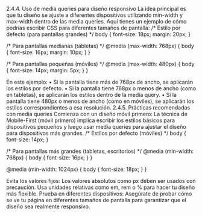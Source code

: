 2.4.4. Uso de media queries para diseño responsivo
La idea principal es que tu diseño se ajuste a diferentes dispositivos utilizando min-width y max-width dentro de las media queries. Aquí tienes un ejemplo de cómo podrías escribir CSS para diferentes tamaños de pantalla:
/* Estilo por defecto (para pantallas grandes) */
body {
    font-size: 18px;
    margin: 20px;
}

/* Para pantallas medianas (tabletas) */
@media (max-width: 768px) {
    body {
        font-size: 16px;
        margin: 10px;
    }
}

/* Para pantallas pequeñas (móviles) */
@media (max-width: 480px) {
    body {
        font-size: 14px;
        margin: 5px;
    }
}

En este ejemplo:
•	Si la pantalla tiene más de 768px de ancho, se aplicarán los estilos por defecto.
•	Si la pantalla tiene 768px o menos de ancho (como en tabletas), se aplicarán los estilos dentro de la media query.
•	Si la pantalla tiene 480px o menos de ancho (como en móviles), se aplicarán los estilos correspondientes a esa resolución.
2.4.5. Prácticas recomendadas con media queries
Comienza con un diseño móvil primero: La técnica de Mobile-First (móvil primero) implica escribir los estilos básicos para dispositivos pequeños y luego usar media queries para ajustar el diseño para dispositivos más grandes.
/* Estilos por defecto (móviles) */
body {
    font-size: 14px;
}

/* Para pantallas más grandes (tabletas, escritorios) */
@media (min-width: 768px) {
    body {
        font-size: 16px;
    }
}

@media (min-width: 1024px) {
    body {
        font-size: 18px;
    }
}

Evita los valores fijos: Los valores absolutos como px deben ser usados con precaución. Usa unidades relativas como em, rem o % para hacer tu diseño más flexible.
Prueba en diferentes dispositivos: Asegúrate de probar cómo se ve tu página en diferentes tamaños de pantalla para garantizar que el diseño sea realmente responsivo.